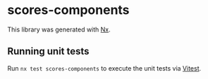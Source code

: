 # scores-components

This library was generated with [Nx](https://nx.dev).

## Running unit tests

Run `nx test scores-components` to execute the unit tests via [Vitest](https://vitest.dev/).
